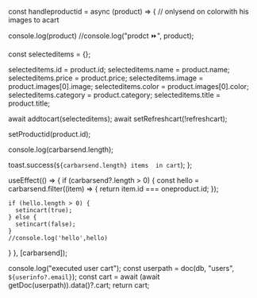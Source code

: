 const handleproductid = async (product) => {
  // onlysend on colorwith his images  to acart

console.log(product)
//console.log("prodct  ⏩", product);


const selecteditems = {};

selecteditems.id = product.id;
selecteditems.name = product.name;
selecteditems.price = product.price;
selecteditems.image = product.images[0].image;
selecteditems.color = product.images[0].color;
selecteditems.category = product.category;
selecteditems.title = product.title;

  await addtocart(selecteditems);
  await setRefreshcart(!refreshcart);

  setProductid(product.id);

  console.log(carbarsend.length);

  toast.success(`${carbarsend.length} items  in cart`);
};





useEffect(() => {
  if (carbarsend?.length > 0) {
    const hello = carbarsend.filter((item) => {
      return item.id === oneproduct.id;
    });

    if (hello.length > 0) {
      setincart(true);
    } else {
      setincart(false);
    }
    //console.log('hello',hello)
  }
}, [carbarsend]);




console.log("executed user cart");
const userpath = doc(db, "users", `${userinfo?.email}`);
const cart = await (await getDoc(userpath)).data()?.cart;
return cart;